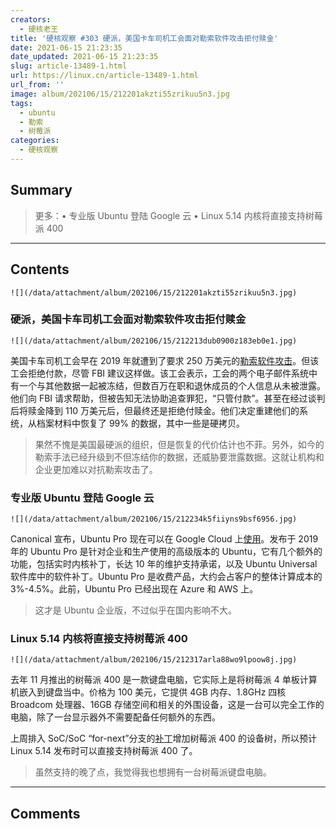 ```yaml
---
creators:
  - 硬核老王
title: '硬核观察 #303 硬派，美国卡车司机工会面对勒索软件攻击拒付赎金'
date: 2021-06-15 21:23:35
date_updated: 2021-06-15 21:23:35
slug: article-13489-1.html
url: https://linux.cn/article-13489-1.html
url_from: ''
image: album/202106/15/212201akzti55zrikuu5n3.jpg
tags:
  - ubuntu
  - 勒索
  - 树莓派
categories:
  - 硬核观察
---
```


## Summary

> 更多：• 专业版 Ubuntu 登陆 Google 云 • Linux 5.14 内核将直接支持树莓派 400

***

<!-- more -->

## Contents

`![](/data/attachment/album/202106/15/212201akzti55zrikuu5n3.jpg)`

### 硬派，美国卡车司机工会面对勒索软件攻击拒付赎金

`![](/data/attachment/album/202106/15/212213dub0900z183eb0e1.jpg)`

美国卡车司机工会早在 2019 年就遭到了要求 250 万美元的[勒索软件攻击](https://www.nbcnews.com/tech/security/ransomware-attack-hit-teamsters-2019-they-refused-pay-n1270461)。但该工会拒绝付款，尽管 FBI 建议这样做。该工会表示，工会的两个电子邮件系统中有一个与其他数据一起被冻结，但数百万在职和退休成员的个人信息从未被泄露。他们向 FBI 请求帮助，但被告知无法协助追查罪犯，“只管付款”。甚至在经过谈判后将赎金降到 110 万美元后，但最终还是拒绝付赎金。他们决定重建他们的系统，从档案材料中恢复了 99% 的数据，其中一些是硬拷贝。

> 
> 果然不愧是美国最硬派的组织，但是恢复的代价估计也不菲。另外，如今的勒索手法已经升级到不但冻结你的数据，还威胁要泄露数据。这就让机构和企业更加难以对抗勒索攻击了。
> 
> 
> 

### 专业版 Ubuntu 登陆 Google 云

`![](/data/attachment/album/202106/15/212234k5fiiyns9bsf6956.jpg)`

Canonical 宣布，Ubuntu Pro 现在可以在 Google Cloud 上[使用](https://cloud.google.com/blog/products/compute/ubuntu-pro-available-on-google-cloud)。发布于 2019 年的 Ubuntu Pro 是针对企业和生产使用的高级版本的 Ubuntu，它有几个额外的功能，包括实时内核补丁，长达 10 年的维护支持承诺，以及 Ubuntu Universal 软件库中的软件补丁。Ubuntu Pro 是收费产品，大约会占客户的整体计算成本的 3%-4.5%。此前，Ubuntu Pro 已经出现在 Azure 和 AWS 上。

> 
> 这才是 Ubuntu 企业版，不过似乎在国内影响不大。
> 
> 
> 

### Linux 5.14 内核将直接支持树莓派 400

`![](/data/attachment/album/202106/15/212317arla88wo9lpoow8j.jpg)`

去年 11 月推出的树莓派 400 是一款键盘电脑，它实际上是将树莓派 4 单板计算机嵌入到键盘当中。价格为 100 美元，它提供 4GB 内存、1.8GHz 四核 Broadcom 处理器、16GB 存储空间和相关的外围设备，这是一台可以完全工作的电脑，除了一台显示器外不需要配备任何额外的东西。

上周排入 SoC/SoC “for-next”分支的[补丁](https://git.kernel.org/pub/scm/linux/kernel/git/soc/soc.git/commit/?h=for-next&id=1c701accecf21932ebcbd8acacb4557af3797e77)增加树莓派 400 的设备树，所以预计 Linux 5.14 发布时可以直接支持树莓派 400 了。

> 
> 虽然支持的晚了点，我觉得我也想拥有一台树莓派键盘电脑。
> 
> 
>

***

## Comments
